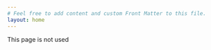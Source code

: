 ```yaml
---
# Feel free to add content and custom Front Matter to this file.
layout: home
---
```


This page is not used
